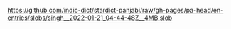 https://github.com/indic-dict/stardict-panjabi/raw/gh-pages/pa-head/en-entries/slobs/singh__2022-01-21_04-44-48Z__4MB.slob  
